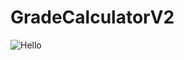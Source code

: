 # GradeCalculatorV2

![Hello](https://github.com/ZCOdeMichael/GradeCalculatorV2/tree/main/res/mainController.jpg?raw=true)
